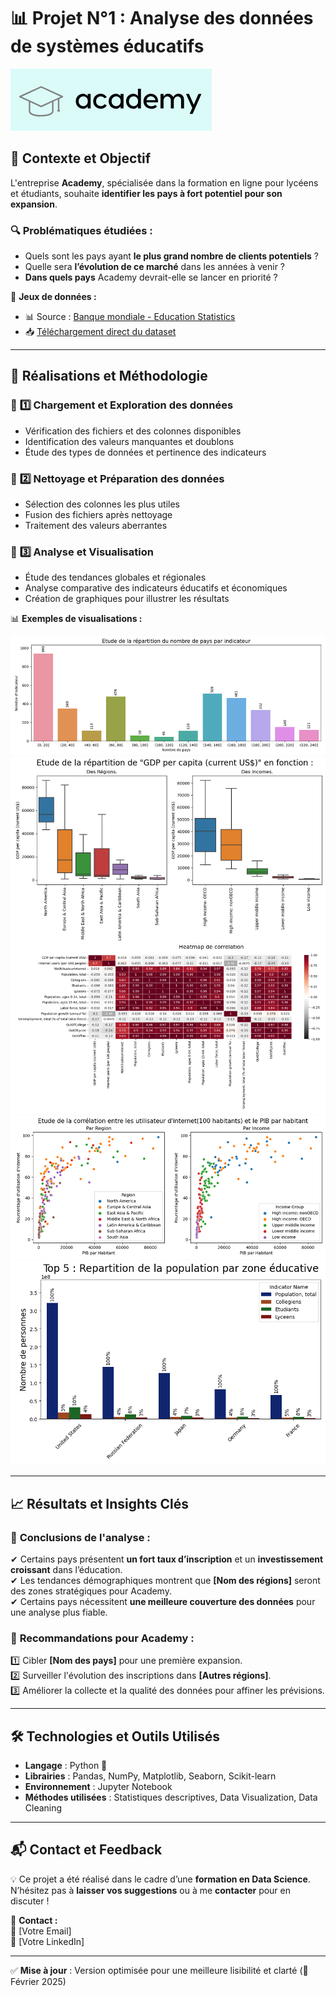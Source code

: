 # 📊 Projet N°1 : Analyse des données de systèmes éducatifs  

![Logo](PhotosReadme/LogoP1.png)  

## **📌 Contexte et Objectif**  

L'entreprise **Academy**, spécialisée dans la formation en ligne pour lycéens et étudiants, souhaite **identifier les pays à fort potentiel pour son expansion**.  

### 🔍 **Problématiques étudiées :**  
- Quels sont les pays ayant **le plus grand nombre de clients potentiels** ?  
- Quelle sera **l’évolution de ce marché** dans les années à venir ?  
- **Dans quels pays** Academy devrait-elle se lancer en priorité ?  

📂 **Jeux de données :**  
- 📊 Source : [Banque mondiale - Education Statistics](https://datacatalog.worldbank.org/dataset/education-statistics)  
- 📥 [Téléchargement direct du dataset](https://s3-eu-west-1.amazonaws.com/static.oc-static.com/prod/courses/files/Parcours_data_scientist/Projet+-+Donn%C3%A9es+%C3%A9ducatives/Projet+Python_Dataset_Edstats_csv.zip)  

---

## **🚀 Réalisations et Méthodologie**  

### 🔹 **1️⃣ Chargement et Exploration des données**  
- Vérification des fichiers et des colonnes disponibles  
- Identification des valeurs manquantes et doublons  
- Étude des types de données et pertinence des indicateurs  

### 🔹 **2️⃣ Nettoyage et Préparation des données**  
- Sélection des colonnes les plus utiles  
- Fusion des fichiers après nettoyage  
- Traitement des valeurs aberrantes  

### 🔹 **3️⃣ Analyse et Visualisation**  
- Étude des tendances globales et régionales  
- Analyse comparative des indicateurs éducatifs et économiques  
- Création de graphiques pour illustrer les résultats  

📊 **Exemples de visualisations :**  

![Graphique 1](PhotosReadme/Graph1.png)  
![Graphique 2](PhotosReadme/Graph2.png)  
![Graphique 3](PhotosReadme/Graph3.png)  
![Graphique 4](PhotosReadme/Graph4.png)  
![Graphique 5](PhotosReadme/Graph5.png)  

---

## **📈 Résultats et Insights Clés**  

### 🔎 **Conclusions de l'analyse :**  
✔ Certains pays présentent **un fort taux d’inscription** et un **investissement croissant** dans l’éducation.  
✔ Les tendances démographiques montrent que **[Nom des régions]** seront des zones stratégiques pour Academy.  
✔ Certains pays nécessitent **une meilleure couverture des données** pour une analyse plus fiable.  

### 📌 **Recommandations pour Academy :**  
1️⃣ Cibler **[Nom des pays]** pour une première expansion.  
2️⃣ Surveiller l'évolution des inscriptions dans **[Autres régions]**.  
3️⃣ Améliorer la collecte et la qualité des données pour affiner les prévisions.  

---

## **🛠️ Technologies et Outils Utilisés**  

- **Langage** : Python 🐍  
- **Librairies** : Pandas, NumPy, Matplotlib, Seaborn, Scikit-learn  
- **Environnement** : Jupyter Notebook  
- **Méthodes utilisées** : Statistiques descriptives, Data Visualization, Data Cleaning  

---

## **📬 Contact et Feedback**  

💡 Ce projet a été réalisé dans le cadre d’une **formation en Data Science**. N’hésitez pas à **laisser vos suggestions** ou à me **contacter** pour en discuter !  

📩 **Contact :**  
📧 [Votre Email]  
🔗 [Votre LinkedIn]  

---

✅ **Mise à jour** : Version optimisée pour une meilleure lisibilité et clarté (📅 Février 2025)  

